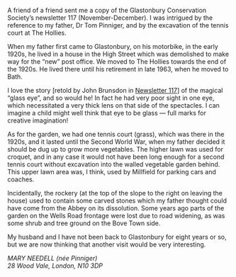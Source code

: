 A friend of a friend sent me a copy of the Glastonbury Conservation
Society’s newsletter 117 (November-December). I was intrigued by the
reference to my father, Dr Tom Pinniger, and by the excavation of the
tennis court at The Hollies.

When my father first came to Glastonbury, on his motorbike, in the
early 1920s, he lived in a house in the High Street which was demolished
to make way for the “new” post office. We moved to The Hollies towards
the end of the 1920s. He lived there until his retirement in late 1963,
when he moved to Bath.

I love the story
<span class="ednote">[retold by John Brunsdon in <a href="/newsletter/articles/#newsletter-117">Newsletter 117</a>]</span>
of the magical “glass eye”, and so would he! In fact he
had very poor sight in one eye, which necessitated a very thick lens on
that side of the spectacles. I can imagine a child might well think that
eye to be glass — full marks for creative imagination!

As for the garden, we had one tennis court (grass), which was there
in the 1920s, and it lasted until the Second World War, when my father
decided it should be dug up to grow more vegetables. The higher lawn was
used for croquet, and in any case it would not have been long enough for
a second tennis court without excavation into the walled vegetable
garden behind. This upper lawn area was, I think, used by Millfield for
parking cars and coaches.

Incidentally, the rockery (at the top of the slope to the right on
leaving the house) used to contain some carved stones which my father
thought could have come from the Abbey on its dissolution. Some years
ago parts of the garden on the Wells Road frontage were lost due to road
widening, as was some shrub and tree ground on the Bove Town side.

My husband and I have not been back to Glastonbury for eight years or
so, but we are now thinking that another visit would be very
interesting.

<address>

MARY NEEDELL (*née* Pinniger)\
28 Wood Vale, London, N10 3DP

</address>
